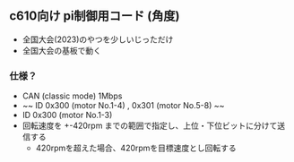 ## c610向け pi制御用コード (角度)
* 全国大会(2023)のやつを少しいじっただけ
* 全国大会の基板で動く

### 仕様？
* CAN (classic mode) 1Mbps
* ~~ ID 0x300 (motor No.1-4) , 0x301 (motor No.5-8) ~~
* ID 0x300 (motor No.1-3)
* 回転速度を +-420rpm までの範囲で指定し、上位・下位ビットに分けて送信する
    * 420rpmを超えた場合、420rpmを目標速度とし回転する
